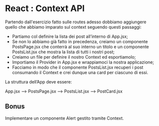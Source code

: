 # React : Context API

Partendo dall'esercizio fatto sulle routes adesso dobbiamo aggiungere quello che abbiamo imparato sul context seguendo questi passaggi:

- Partiamo col definire la lista dei post all’interno di App.jsx;
- Se non lo abbiamo già fatto in precedenza, creiamo un componente PostsPage.jsx  che conterrà al suo interno un titolo e un componente PostsList.jsx  che mostra la lista di tutti i nostri post;
- Creiamo un file per definire il nostro Context ed esportiamolo;
- Importiamo il Provider in App.jsx e wrappiamoci la nostra applicazione;
- Facciamo in modo che il componente PostsList.jsx recuperi i post consumando il Context e crei dunque una card per ciascuno di essi.


La struttura dell’App deve essere:

App.jsx --> PostsPage.jsx --> PostsList.jsx --> PostCard.jsx

## Bonus

Implementare un componente Alert gestito tramite Context.